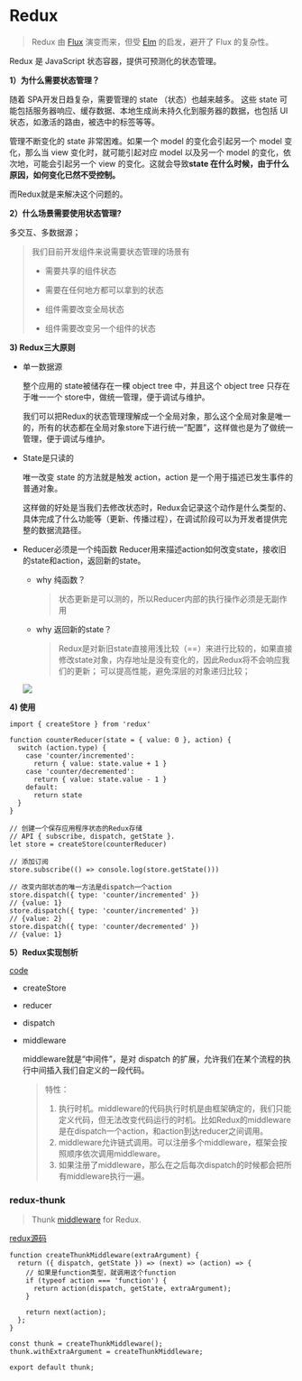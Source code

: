 # Redux

> Redux 由 [Flux](http://facebook.github.io/flux/docs/overview/) 演变而来，但受 [Elm](https://elm-lang.org/docs) 的启发，避开了 Flux 的复杂性。

Redux 是 JavaScript 状态容器，提供可预测化的状态管理。



**1）为什么需要状态管理？**

随着 SPA开发日趋复杂，需要管理的 state （状态）也越来越多。 这些 state 可能包括服务器响应、缓存数据、本地生成尚未持久化到服务器的数据，也包括 UI 状态，如激活的路由，被选中的标签等等。

管理不断变化的 state 非常困难。如果一个 model 的变化会引起另一个 model 变化，那么当 view 变化时，就可能引起对应 model 以及另一个 model 的变化，依次地，可能会引起另一个 view 的变化。这就会导致**state 在什么时候，由于什么原因，如何变化已然不受控制。**

而Redux就是来解决这个问题的。



**2）什么场景需要使用状态管理?**

多交互、多数据源；

> 我们目前开发组件来说需要状态管理的场景有
>
> - 需要共享的组件状态
>
> - 需要在任何地方都可以拿到的状态
>
> - 组件需要改变全局状态
>
> - 组件需要改变另一个组件的状态



**3) Redux三大原则**

- 单一数据源

  整个应用的 state被储存在一棵 object tree 中，并且这个 object tree 只存在于唯一一个 store中，做统一管理，便于调试与维护。

  我们可以把Redux的状态管理理解成一个全局对象，那么这个全局对象是唯一的，所有的状态都在全局对象store下进行统一”配置”，这样做也是为了做统一管理，便于调试与维护。

- State是只读的

  唯一改变 state 的方法就是触发 action，action 是一个用于描述已发生事件的普通对象。

  这样做的好处是当我们去修改状态时，Redux会记录这个动作是什么类型的、具体完成了什么功能等（更新、传播过程），在调试阶段可以为开发者提供完整的数据流路径。

- Reducer必须是一个纯函数
  Reducer用来描述action如何改变state，接收旧的state和action，返回新的state。

  - why 纯函数？

    > 状态更新是可以测的，所以Reducer内部的执行操作必须是无副作用

  - why 返回新的state？

    > Redux是对新旧state直接用浅比较（==）来进行比较的，如果直接修改state对象，内存地址是没有变化的，因此Redux将不会响应我们的更新；
    > 可以提高性能，避免深层的对象递归比较；

  <img src = 'https://icon.qiantucdn.com/20201108/63ea3c3b4436d8e308deac18b62656302'     /> 

**4) 使用**

```react
import { createStore } from 'redux'

function counterReducer(state = { value: 0 }, action) {
  switch (action.type) {
    case 'counter/incremented':
      return { value: state.value + 1 }
    case 'counter/decremented':
      return { value: state.value - 1 }
    default:
      return state
  }
}

// 创建一个保存应用程序状态的Redux存储
// API { subscribe, dispatch, getState }.
let store = createStore(counterReducer)

// 添加订阅
store.subscribe(() => console.log(store.getState()))

// 改变内部状态的唯一方法是dispatch一个action
store.dispatch({ type: 'counter/incremented' })
// {value: 1}
store.dispatch({ type: 'counter/incremented' })
// {value: 2}
store.dispatch({ type: 'counter/decremented' })
// {value: 1}
```



**5）Redux实现刨析** 

[code](https://stackblitz.com/edit/react-mbuhes?file=src%2Findex.js)

- createStore

- reducer

- dispatch

- middleware

  middleware就是“中间件”，是对 dispatch 的扩展，允许我们在某个流程的执行中间插入我们自定义的一段代码。

  > 特性：
  >
  > 1. 执行时机。middleware的代码执行时机是由框架确定的，我们只能定义代码，但无法改变代码运行的时机。比如Redux的middleware是在dispatch一个action，和action到达reducer之间调用。
  > 2. middleware允许链式调用。可以注册多个middleware，框架会按照顺序依次调用middleware。
  > 3. 如果注册了middleware，那么在之后每次dispatch的时候都会把所有middleware执行一遍。



### redux-thunk

> Thunk [middleware](https://redux.js.org/advanced/middleware) for Redux.

[redux源码](https://github.com/reduxjs/redux-thunk/blob/master/src/index.js)

```react
function createThunkMiddleware(extraArgument) {
  return ({ dispatch, getState }) => (next) => (action) => {
  	// 如果是function类型，就调用这个function
    if (typeof action === 'function') {
      return action(dispatch, getState, extraArgument);
    }

    return next(action);
  };
}

const thunk = createThunkMiddleware();
thunk.withExtraArgument = createThunkMiddleware;

export default thunk;
```

